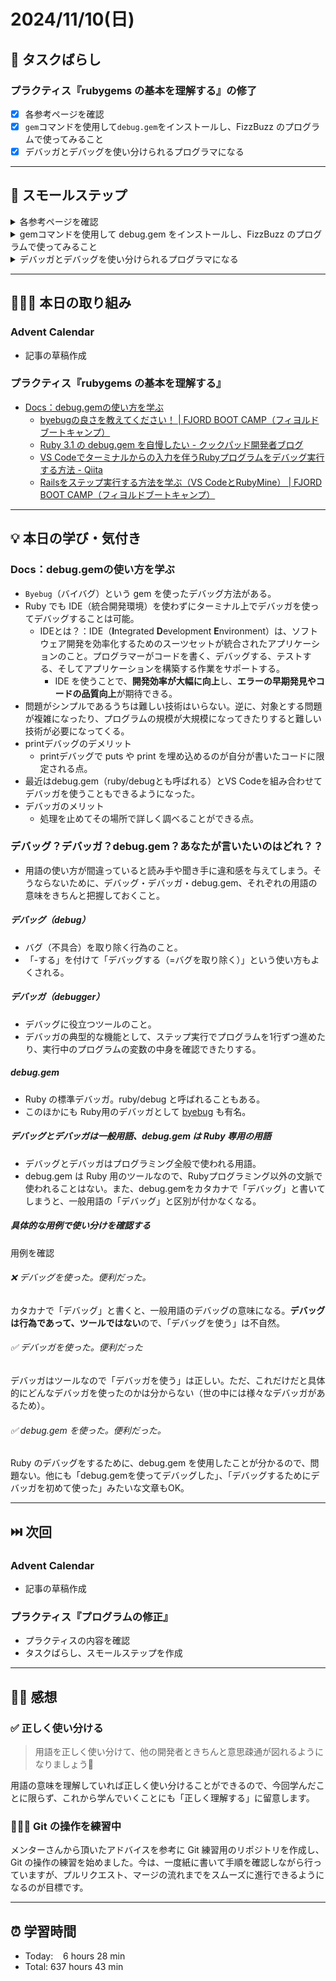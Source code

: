 # 2024/11/10(日)

## 🧩 タスクばらし
### プラクティス『rubygems の基本を理解する』の修了
- [x] 各参考ページを確認
- [x] `gem`コマンドを使用して`debug.gem`をインストールし、FizzBuzz のプログラムで使ってみること
- [x] デバッガとデバッグを使い分けられるプログラマになる

------------

## 🐾 スモールステップ
<details><summary>各参考ページを確認</summary>

- [x] [RubyGems Guides](https://guides.rubygems.org/)
- [x] [ライブラリ（ruby-lang.org）](https://www.ruby-lang.org/ja/libraries/)
- [x] [Rubyist Magazine - シリーズパッケージマネジメント【第1回】RubyGems（1）](https://magazine.rubyist.net/articles/0006/0006-PackageManagement.html)
- [x] [RubyGems Wikipedia](https://ja.wikipedia.org/wiki/RubyGems)
- [x] [Docs：debug.gemの使い方を学ぶ](https://bootcamp.fjord.jp/pages/how-to-use-debug-gem)
   - [x] [rubygems (debug.gem)の使い方 - YouTube](https://www.youtube.com/watch?v=4r7-uN3RvNA)
   - [x] [byebugの良さを教えてください！ | FJORD BOOT CAMP（フィヨルドブートキャンプ）](https://bootcamp.fjord.jp/questions/1162)
   - [x] [Ruby 3.1 の debug.gem を自慢したい - クックパッド開発者ブログ](https://techlife.cookpad.com/entry/2021/12/27/202133)
   - [x] [VS Codeでターミナルからの入力を伴うRubyプログラムをデバッグ実行する方法 - Qiita](https://qiita.com/jnchito/items/3254118d666ef1ea2923)
   - [x] [Railsをステップ実行する方法を学ぶ（VS CodeとRubyMine） | FJORD BOOT CAMP（フィヨルドブートキャンプ）](https://bootcamp.fjord.jp/pages/how-to-debug-rails)
- [x] [デバッグ？デバッガ？debug.gem?あなたが言いたいのはどれ？？|FJORD BOOT CAMP](https://bootcamp.fjord.jp/articles/75)

</details>


<details><summary>gemコマンドを使用して debug.gem をインストールし、FizzBuzz のプログラムで使ってみること</summary>

- [x] 1. debug.gem のインストール
- [x] 2. FizzBuzzプログラムに debug を使用する

</details>


<details><summary>デバッガとデバッグを使い分けられるプログラマになる</summary>

- [x] [Docs：debug.gemの使い方を学ぶ](https://bootcamp.fjord.jp/pages/how-to-use-debug-gem)の内容を咀嚼し、用語を使い分けられるようになること

</details>

------------

## 🧑🏻‍💻 本日の取り組み
### Advent Calendar
- 記事の草稿作成

### プラクティス『rubygems の基本を理解する』
- [Docs：debug.gemの使い方を学ぶ](https://bootcamp.fjord.jp/pages/how-to-use-debug-gem)
   - [byebugの良さを教えてください！ | FJORD BOOT CAMP（フィヨルドブートキャンプ）](https://bootcamp.fjord.jp/questions/1162)
   - [Ruby 3.1 の debug.gem を自慢したい - クックパッド開発者ブログ](https://techlife.cookpad.com/entry/2021/12/27/202133)
   - [VS Codeでターミナルからの入力を伴うRubyプログラムをデバッグ実行する方法 - Qiita](https://qiita.com/jnchito/items/3254118d666ef1ea2923)
   - [Railsをステップ実行する方法を学ぶ（VS CodeとRubyMine） | FJORD BOOT CAMP（フィヨルドブートキャンプ）](https://bootcamp.fjord.jp/pages/how-to-debug-rails)


------------

## 💡 本日の学び・気付き
### Docs：debug.gemの使い方を学ぶ
- `Byebug`（バイバグ）という gem を使ったデバッグ方法がある。
- Ruby でも IDE（統合開発環境）を使わずにターミナル上でデバッガを使ってデバッグすることは可能。
   - IDEとは？：IDE（**I**ntegrated **D**evelopment **E**nvironment）は、ソフトウェア開発を効率化するためのスーツセットが統合されたアプリケーションのこと。プログラマーがコードを書く、デバッグする、テストする、そしてアプリケーションを構築する作業をサポートする。
      - IDE を使うことで、**開発効率が大幅に向上**し、**エラーの早期発見やコードの品質向上**が期待できる。
- 問題がシンプルであるうちは難しい技術はいらない。逆に、対象とする問題が複雑になったり、プログラムの規模が大規模になってきたりすると難しい技術が必要になってくる。
- printデバッグのデメリット
   - printデバッグで puts や print を埋め込めるのが自分が書いたコードに限定される点。
- 最近はdebug.gem（ruby/debugとも呼ばれる）とVS Codeを組み合わせてデバッガを使うこともできるようになった。
- デバッガのメリット
   - 処理を止めてその場所で詳しく調べることができる点。


### デバッグ？デバッガ？debug.gem？あなたが言いたいのはどれ？？
- 用語の使い方が間違っていると読み手や聞き手に違和感を与えてしまう。そうならないために、デバッグ・デバッガ・debug.gem、それぞれの用語の意味をきちんと把握しておくこと。

##### デバッグ（debug）
- バグ（不具合）を取り除く行為のこと。
- 「-する」を付けて「デバッグする（=バグを取り除く）」という使い方もよくされる。

##### デバッガ（debugger）
- デバッグに役立つツールのこと。
- デバッガの典型的な機能として、ステップ実行でプログラムを1行ずつ進めたり、実行中のプログラムの変数の中身を確認できたりする。

##### debug.gem
- Ruby の標準デバッガ。ruby/debug と呼ばれることもある。
- このほかにも Ruby用のデバッガとして [byebug](https://github.com/deivid-rodriguez/byebug) も有名。

##### デバッグとデバッガは一般用語、debug.gem は Ruby 専用の用語
- デバッグとデバッガはプログラミング全般で使われる用語。
- debug.gem は Ruby 用のツールなので、Rubyプログラミング以外の文脈で使われることはない。また、debug.gemをカタカナで「デバッグ」と書いてしまうと、一般用語の「デバッグ」と区別が付かなくなる。

##### 具体的な用例で使い分けを確認する
用例を確認
###### ❌ デバッグを使った。便利だった。
カタカナで「デバッグ」と書くと、一般用語のデバッグの意味になる。**デバッグは行為であって、ツールではない**ので、「デバッグを使う」は不自然。

###### ✅ デバッガを使った。便利だった
デバッガはツールなので「デバッガを使う」は正しい。ただ、これだけだと具体的にどんなデバッガを使ったのかは分からない（世の中には様々なデバッガがあるため）。

###### ✅ debug.gem を使った。便利だった。
Ruby のデバッグをするために、debug.gem を使用したことが分かるので、問題ない。他にも「debug.gemを使ってデバッグした」、「デバッグするためにデバッガを初めて使った」みたいな文章もOK。
 
----------------

## ⏭️ 次回
### Advent Calendar
- 記事の草稿作成

### プラクティス『プログラムの修正』
- プラクティスの内容を確認
- タスクばらし、スモールステップを作成

------------

## ✍🏻 感想
### ✅ 正しく使い分ける
> 用語を正しく使い分けて、他の開発者ときちんと意思疎通が図れるようになりましょう💪

用語の意味を理解していれば正しく使い分けることができるので、今回学んだことに限らず、これから学んでいくことにも「正しく理解する」に留意します。

### 🧑🏻‍💻 Git の操作を練習中
メンターさんから頂いたアドバイスを参考に Git 練習用のリポジトリを作成し、Git の操作の練習を始めました。今は、一度紙に書いて手順を確認しながら行っていますが、プルリクエスト、マージの流れまでをスムーズに進行できるようになるのが目標です。

------------

## ⏰ 学習時間
- Today:&nbsp;&nbsp;&nbsp; 6 hours 28 min
- Total: 637 hours 43 min

